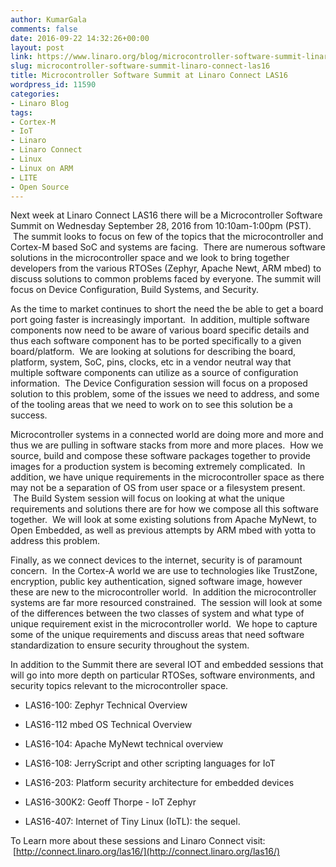 ```yaml
---
author: KumarGala
comments: false
date: 2016-09-22 14:32:26+00:00
layout: post
link: https://www.linaro.org/blog/microcontroller-software-summit-linaro-connect-las16/
slug: microcontroller-software-summit-linaro-connect-las16
title: Microcontroller Software Summit at Linaro Connect LAS16
wordpress_id: 11590
categories:
- Linaro Blog
tags:
- Cortex-M
- IoT
- Linaro
- Linaro Connect
- Linux
- Linux on ARM
- LITE
- Open Source
---
```


Next week at Linaro Connect LAS16 there will be a Microcontroller Software Summit on Wednesday September 28, 2016 from 10:10am-1:00pm (PST).  The summit looks to focus on few of the topics that the microcontroller and Cortex-M based SoC and systems are facing.  There are numerous software solutions in the microcontroller space and we look to bring together developers from the various RTOSes (Zephyr, Apache Newt, ARM mbed) to discuss solutions to common problems faced by everyone. The summit will focus on Device Configuration, Build Systems, and Security.

As the time to market continues to short the need the be able to get a board port going faster is increasingly important.  In addition, multiple software components now need to be aware of various board specific details and thus each software component has to be ported specifically to a given board/platform.  We are looking at solutions for describing the board, platform, system, SoC, pins, clocks, etc in a vendor neutral way that multiple software components can utilize as a source of configuration information.  The Device Configuration session will focus on a proposed solution to this problem, some of the issues we need to address, and some of the tooling areas that we need to work on to see this solution be a success.

Microcontroller systems in a connected world are doing more and more and thus we are pulling in software stacks from more and more places.  How we source, build and compose these software packages together to provide images for a production system is becoming extremely complicated.  In addition, we have unique requirements in the microcontroller space as there may not be a separation of OS from user space or a filesystem present.  The Build System session will focus on looking at what the unique requirements and solutions there are for how we compose all this software together.  We will look at some existing solutions from Apache MyNewt, to Open Embedded, as well as previous attempts by ARM mbed with yotta to address this problem.

Finally, as we connect devices to the internet, security is of paramount concern.  In the Cortex-A world we are use to technologies like TrustZone, encryption, public key authentication, signed software image, however these are new to the microcontroller world.  In addition the microcontroller systems are far more resourced constrained.  The session will look at some of the differences between the two classes of system and what type of unique requirement exist in the microcontroller world.  We hope to capture some of the unique requirements and discuss areas that need software standardization to ensure security throughout the system.

In addition to the Summit there are several IOT and embedded sessions that will go into more depth on particular RTOSes, software environments, and security topics relevant to the microcontroller space.

* LAS16-100: Zephyr Technical Overview

* LAS16-112 mbed OS Technical Overview

* LAS16-104: Apache MyNewt technical overview

* LAS16-108: JerryScript and other scripting languages for IoT

* LAS16-203: Platform security architecture for embedded devices

* LAS16-300K2: Geoff Thorpe - IoT Zephyr

* LAS16-407: Internet of Tiny Linux (IoTL): the sequel.

To Learn more about these sessions and Linaro Connect visit:  [http://connect.linaro.org/las16/](http://connect.linaro.org/las16/)
